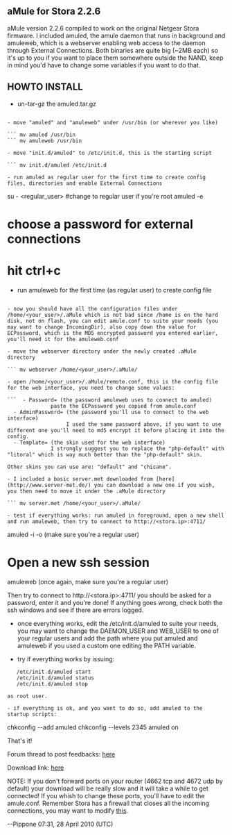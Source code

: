 ## aMule for Stora 2.2.6

aMule version 2.2.6 compiled to work on the original Netgear Stora firmware. I included amuled, the amule daemon that runs in background and amuleweb, which is a webserver enabling web access to the daemon through External Connections. Both binaries are quite big (~2MB each) so it's up to you if you want to place them somewhere outside the NAND, keep in mind you'd have to change some variables if you want to do that.

## HOWTO INSTALL

- un-tar-gz the amuled.tar.gz

```tar xvfz amuled.tar.gz

- move "amuled" and "amuleweb" under /usr/bin (or wherever you like)

``` mv amuled /usr/bin
``` mv amuleweb /usr/bin

- move "init.d/amuled" to /etc/init.d, this is the starting script

``` mv init.d/amuled /etc/init.d

- run amuled as regular user for the first time to create config files, directories and enable External Connections

``` 
 su - <regular_user> #change to regular user if you're root
 amuled -e
 # choose a password for external connections
 # hit ctrl+c

- run amuleweb for the first time (as regular user) to create config file

``` amuleweb -w

- now you should have all the configuration files under /home/<your_user>/.aMule which is not bad since /home is on the hard disk, not on flash, you can edit amule.conf to suite your needs (you may want to change IncomingDir), also copy down the value for ECPassword, which is the MD5 encrypted password you entered earlier, you'll need it for the amuleweb.conf

- move the webserver directory under the newly created .aMule directory

``` mv webserver /home/<your_user>/.aMule/

- open /home/<your_user>/.aMule/remote.conf, this is the config file for the web interface, you need to change some values:

```  - Password= (the password amuleweb uses to connect to amuled)
              paste the ECPassword you copied from amule.conf
  - AdminPassword= (the password you'll use to connect to the web interface)
                   I used the same password above, if you want to use different one you'll need to md5 encrypt it before placing it into the config.
  - Template= (the skin used for the web interface)
              I strongly suggest you to replace the "php-default" with "litoral" which is way much better than the "php-default" skin.

Other skins you can use are: "default" and "chicane".

- I included a basic server.met downloaded from [here](http://www.server-met.de/) you can download a new one if you wish, you then need to move it under the .aMule directory

``` mv server.met /home/<your_user>/.aMule/

- test if everything works: run amuled in foreground, open a new shell and run amuleweb, then try to connect to http://<stora.ip>:4711/

```
   amuled -i -o (make sure you're a regular user)
   # Open a new ssh session
   amuleweb (once again, make sure you're a regular user)

Then try to connect to http://<stora.ip>:4711/ you should be asked for a password, enter it and you're done! If anything goes wrong, check both the ssh windows and see if there are errors logged.

- once everything works, edit the /etc/init.d/amuled to suite your needs, you may want to change the DAEMON_USER and WEB_USER to one of your regular users and add the path where you put amuled and amuleweb if you used a custom one editing the PATH variable.

- try if everything works by issuing:

```
   /etc/init.d/amuled start
   /etc/init.d/amuled status
   /etc/init.d/amuled stop

as root user.

- if everything is ok, and you want to do so, add amuled to the startup scripts:

```
   chkconfig --add amuled
   chkconfig --levels 2345 amuled on

That's it!

Forum thread to post feedbacks: [here](http://www.openstora.com/forum/viewtopic.php?f=1&t=94)

Download link: [here](http://www.openstora.com/files/albums/uploads/amuled_tar_35.gz)

NOTE: If you don't forward ports on your router (4662 tcp and 4672 udp by default) your download will be really slow and it will take a while to get connected! If you whish to change these ports, you'll have to edit the amule.conf. Remember Stora has a firewall that closes all the incoming connections, you may want to modify [this](Modify_Stora_Firewall.md).

--Pippone 07:31, 28 April 2010 (UTC) 